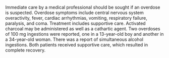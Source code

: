 Immediate care by a medical professional should be sought if an overdose is suspected. Overdose symptoms include central nervous system overactivity, fever, cardiac arrhythmias, vomiting, respiratory failure, paralysis, and coma. Treatment includes supportive care. Activated charcoal may be administered as well as a cathartic agent. Two overdoses of 100 mg ingestions were reported, one in a 13-year-old boy and another in a 34-year-old woman. There was a report of simultaneous alcohol ingestions. Both patients received supportive care, which resulted in complete recovery.